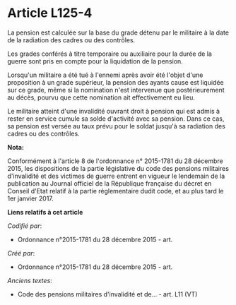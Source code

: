 # Article L125-4

La pension est calculée sur la base du grade détenu par le militaire à la date de la radiation des cadres ou des contrôles.

Les grades conférés à titre temporaire ou auxiliaire pour la durée de la guerre sont pris en compte pour la liquidation de la
pension.

Lorsqu'un militaire a été tué à l'ennemi après avoir été l'objet d'une proposition à un grade supérieur, la pension des
ayants cause est liquidée sur ce grade, même si la nomination n'est intervenue que postérieurement au décès, pourvu que cette
nomination ait effectivement eu lieu.

Le militaire atteint d'une invalidité ouvrant droit à pension qui est admis à rester en service cumule sa solde d'activité
avec sa pension. Dans ce cas, sa pension est versée au taux prévu pour le soldat jusqu'à sa radiation des cadres ou des
contrôles.

**Nota:**

Conformément à l'article 8 de l'ordonnance n° 2015-1781 du 28 décembre 2015, les dispositions de la partie législative du
code des pensions militaires d'invalidité et des victimes de guerre entrent en vigueur le lendemain de la publication au
Journal officiel de la République française du décret en Conseil d'Etat relatif à la partie réglementaire dudit code, et au
plus tard le 1er janvier 2017.

**Liens relatifs à cet article**

_Codifié par_:

  - Ordonnance n°2015-1781 du 28 décembre 2015 - art.

_Créé par_:

  - Ordonnance n°2015-1781 du 28 décembre 2015 - art.

_Anciens textes_:

  - Code des pensions militaires d'invalidité et de... - art. L11 (VT)
